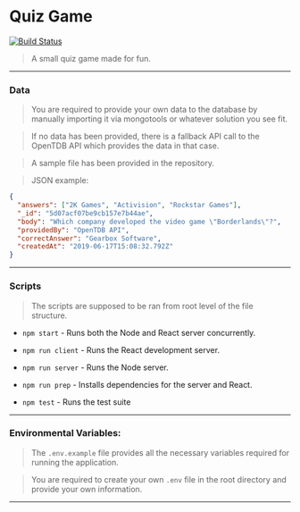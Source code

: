 # Quiz Game

[![Build Status](https://travis-ci.org/DennisOnder/quiz-game.svg?branch=master)](https://travis-ci.org/DennisOnder/quiz-game)

> A small quiz game made for fun.

---

### Data

> You are required to provide your own data to the database by manually importing it via mongotools or whatever solution you see fit.

> If no data has been provided, there is a fallback API call to the OpenTDB API which provides the data in that case.

> A sample file has been provided in the repository.

> JSON example:

```json
{
  "answers": ["2K Games", "Activision", "Rockstar Games"],
  "_id": "5d07acf07be9cb157e7b44ae",
  "body": "Which company developed the video game \"Borderlands\"?",
  "providedBy": "OpenTDB API",
  "correctAnswer": "Gearbox Software",
  "createdAt": "2019-06-17T15:08:32.792Z"
}
```

---

### Scripts

> The scripts are supposed to be ran from root level of the file structure.

- `npm start` - Runs both the Node and React server concurrently.

- `npm run client` - Runs the React development server.

- `npm run server` - Runs the Node server.

- `npm run prep` - Installs dependencies for the server and React.

- `npm test` - Runs the test suite

---

### Environmental Variables:

> The `.env.example` file provides all the necessary variables required for running the application.

> You are required to create your own `.env` file in the root directory and provide your own information.

---
